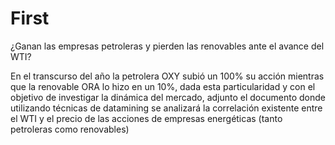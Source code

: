 # First
¿Ganan las empresas petroleras y pierden las renovables ante el avance del WTI?

En el transcurso del año la petrolera OXY subió un 100% su acción mientras que la renovable ORA lo hizo en un 10%, dada esta particularidad y con el objetivo de investigar la dinámica del mercado, adjunto el documento donde utilizando técnicas de datamining se analizará la correlación existente entre el WTI y el precio de las acciones de empresas energéticas (tanto petroleras como renovables)
